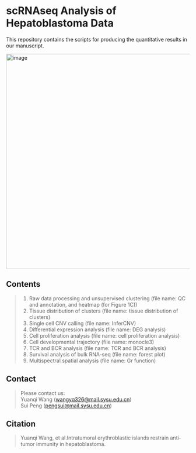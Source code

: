 # scRNAseq Analysis of Hepatoblastoma Data
This repository contains the scripts for producing the quantitative results in our manuscript. 
>   
<img width="588" alt="image" src="https://user-images.githubusercontent.com/120793323/220962005-8a69d046-bdeb-4073-981a-a83d672089c6.png">

## Contents
>1. Raw data processing and unsupervised clustering (file name: QC and annotation, and heatmap (for Figure 1C))  
>2. Tissue distribution of clusters (file name: tissue distribution of clusters)  
>3. Single cell CNV calling (file name: InferCNV)  
>4. Differential expression analysis (file name: DEG analysis) 
>5. Cell proliferation analysis (file name: cell proliferation analysis)   
>6. Cell developmental trajectory (file name: monocle3)  
>7. TCR and BCR analysis (file name: TCR and BCR analysis)  
>8. Survival analysis of bulk RNA-seq (file name: forest plot)  
>9. Multispectral spatial analysis (file name: Gr function) 

## Contact
>Please contact us:   
>Yuanqi Wang (wangyq326@mail.sysu.edu.cn)  
>Sui Peng (pengsui@mail.sysu.edu.cn)

## Citation
>Yuanqi Wang, et al.Intratumoral erythroblastic islands restrain anti-tumor immunity in hepatoblastoma.
